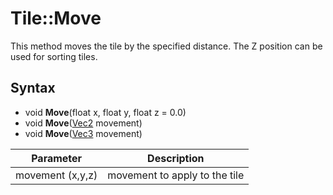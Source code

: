 # Tile::Move

This method moves the tile by the specified distance. The Z position can be used for sorting tiles.

## Syntax

- void **Move**(float x, float y, float z = 0.0)
- void **Move**([Vec2](Vec2.md) movement)
- void **Move**([Vec3](Vec3.md) movement)

| Parameter | Description |
|---|---|
| movement (x,y,z) | movement to apply to the tile |
